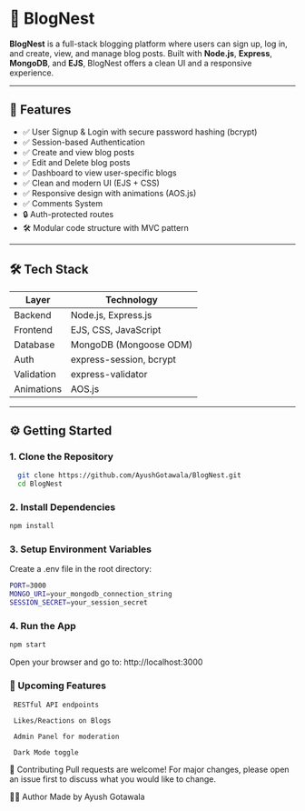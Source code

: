 # 📝 BlogNest

**BlogNest** is a full-stack blogging platform where users can sign up, log in, and create, view, and manage blog posts. Built with **Node.js**, **Express**, **MongoDB**, and **EJS**, BlogNest offers a clean UI and a responsive experience.

---

## 🚀 Features

- ✅ User Signup & Login with secure password hashing (bcrypt)
- ✅ Session-based Authentication
- ✅ Create and view blog posts
- ✅ Edit and Delete blog posts
- ✅ Dashboard to view user-specific blogs
- ✅ Clean and modern UI (EJS + CSS)
- ✅ Responsive design with animations (AOS.js)
- ✅ Comments System
- 🔒 Auth-protected routes
- 🛠️ Modular code structure with MVC pattern

---

## 🛠️ Tech Stack

| Layer      | Technology                    |
|------------|-------------------------------|
| Backend    | Node.js, Express.js           |
| Frontend   | EJS, CSS, JavaScript          |
| Database   | MongoDB (Mongoose ODM)        |
| Auth       | express-session, bcrypt       |
| Validation | express-validator             |
| Animations | AOS.js                        |

---

## ⚙️ Getting Started

### 1. Clone the Repository

```bash
  git clone https://github.com/AyushGotawala/BlogNest.git
  cd BlogNest
```


### 2. Install Dependencies
```bash
npm install
```

### 3. Setup Environment Variables
  Create a .env file in the root directory:
```bash
PORT=3000
MONGO_URI=your_mongodb_connection_string
SESSION_SECRET=your_session_secret
```

### 4. Run the App
```bash
npm start
```
Open your browser and go to: http://localhost:3000


### 📌 Upcoming Features
     RESTful API endpoints
    
     Likes/Reactions on Blogs
    
     Admin Panel for moderation
    
     Dark Mode toggle


🤝 Contributing
Pull requests are welcome! For major changes, please open an issue first to discuss what you would like to change.


🙋‍♂️ Author
Made by Ayush Gotawala